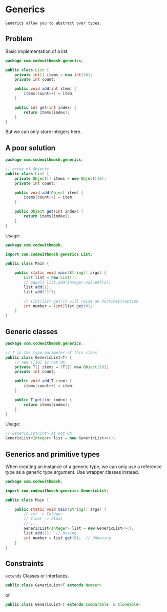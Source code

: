 # Generics

```{note}
Generics allow you to abstract over types.
```

## Problem

Basic implementation of a list:

```java
package com.codewithmosh.generics;

public class List {
    private int[] items = new int[10];
    private int count;

    public void add(int item) {
        items[count++] = item;
    }

    public int get(int index) {
        return items[index];
    }
}
```

But we can only store integers here.

## A poor solution

```java
package com.codewithmosh.generics;

// array of Objects
public class List {
    private Object[] items = new Object[10];
    private int count;

    public void add(Object item) {
        items[count++] = item;
    }

    public Object get(int index) {
        return items[index];
    }
}
```

Usage:

```java
package com.codewithmosh;

import com.codewithmosh.generics.List;

public class Main {

    public static void main(String[] args) {
        List list = new List();
        // equals list.add(Integer.valueOf(1))
        list.add(1);
        list.add("1");

        // (int)list.get(1) will raise an RuntimeException
        int number = (int)list.get(0);
    }
}
```

## Generic classes

```java
package com.codewithmosh.generics;

// T is the type parameter of this class
public class GenericList<T> {
    // new T[10] is not OK
    private T[] items = (T[]) new Object[10];
    private int count;

    public void add(T item) {
        items[count++] = item;
    }

    public T get(int index) {
        return items[index];
    }
}
```

Usage:

```java
// GenericList<int> is not OK
GenericList<Integer> list = new GenericList<>();
```

## Generics and primitive types

When creating an instance of a generic type, we can only use a reference type as a generic type argument. Use wrapper classes instead.

```java
package com.codewithmosh;

import com.codewithmosh.generics.GenericList;

public class Main {

    public static void main(String[] args) {
        // int -> Integer
        // float -> Float
        // ...
        GenericList<Integer> list = new GenericList<>();
        list.add(1);  // Boxing
        int number = list.get(0);  // Unboxing
    }
}
```

## Constraints

`extends` Classes or Interfaces.

```java
public class GenericList<T extends Number>
```

or

```java
public class GenericList<T extends Comparable  & Cloneable>
```
